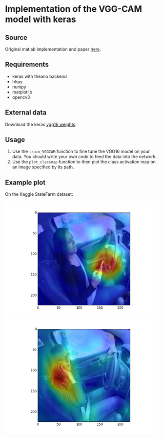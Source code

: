 # Implementation of the VGG-CAM model with keras

## Source

Original matlab implementation and paper [here](https://github.com/metalbubble/CAM).

## Requirements

- keras with theano backend
- h5py
- numpy
- matplotlib
- opencv3

## External data

Download the keras [vgg16 weights](https://gist.github.com/baraldilorenzo/07d7802847aaad0a35d3).

## Usage

1. Use the `train_VGGCAM` function to fine tune the VGG16 model on your data. You should write your own code to feed the data into the network.
2. Use the `plot_classmap` function to then plot the class activation map on an image specified by its path.


## Example plot

On the Kaggle StateFarm dataset:

![Drive + Phone 1](example_VGG16CAM1.png)
![Drive + Phone 2](example_VGG16CAM2.png)

